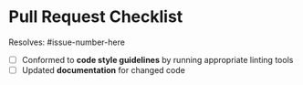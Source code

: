 # Pull Request Checklist

Resolves: #issue-number-here <!-- Only if related issue *already* exists — otherwise remove this line -->

<!-- This is just a reminder about the most common mistakes. Please make sure that you tick all *appropriate* boxes. Also, please read our [contribution guide](https://docs.getpelican.com/en/latest/contribute.html#contributing-code) at least once — it will save you unnecessary review cycles! -->

- [ ] Conformed to **code style guidelines** by running appropriate linting tools
- [ ] Updated **documentation** for changed code

<!-- If you have *any* questions to *any* of the points above, just **submit and ask**! This checklist is here to *help* you, not to deter you from contributing! -->
